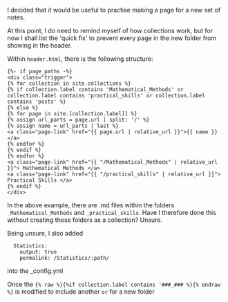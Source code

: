 I decided that it would be useful to practise making a page for a new set of notes.

At this point, I do need to remind myself of how collections work, but for now I shall list the 'quick fix' to prevent every page in the new folder from showing in the header.

Within `header.html`, there is the following structure:
```
{%- if page_paths -%}
<div class="trigger">
{% for collection in site.collections %} 
{% if collection.label contains 'Mathematical_Methods' or collection.label contains 'practical_skills' or collection.label contains 'posts' %}
{% else %}
{% for page in site.[collection.label]] %}
{% assign url_parts = page.url | split: '/' %}
{% assign name = url_parts | last %}
<a class="page-link" href="{{ page.url | relative_url }}">{{ name }}</a>
{% endfor %}
{% endif %}
{% endfor %}
<a class="page-link" href="{{ "/Mathematical_Methods" | relative_url }}"> Mathematical Methods </a>
<a class="page-link" href="{{ "/practical_skills" | relative_url }}"> Practical Skills </a>
{% endif %}
</div>
```
In the above example, there are .md files within the folders `_Mathematical_Methods` and `_practical_skills`. Have I therefore done this without creating these folders as a collection? Unsure.

Being unsure, I also added
```
  Statistics:
    output: true
    permalink: /Statistics/:path/
```
into the _config.yml

Once the `{% raw %}{%if collection.label contains '###_### %}{% endraw %}` is modified to include another `or` for a new folder